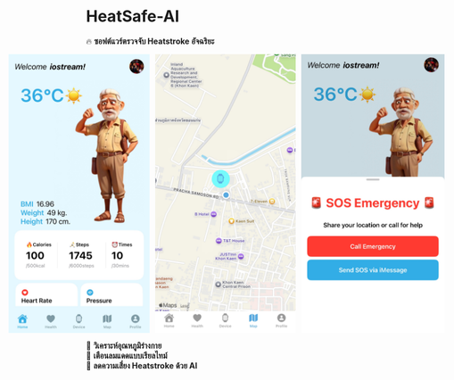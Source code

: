 # HeatSafe-AI

🔥 **ซอฟต์แวร์ตรวจจับ Heatstroke อัจฉริยะ**  


<div style="display: flex; justify-content: center; gap: 10px;">
    <img src="https://github.com/Kittipakorn/HeatSafe-AI/blob/main/HomePage.jpg" height="500">
    <img src="https://github.com/Kittipakorn/HeatSafe-AI/blob/main/MapPage.jpg" height="500">
    <img src="https://github.com/Kittipakorn/HeatSafe-AI/blob/main/EmergencyPage.jpg" height="500">
</div>


🔹 **วิเคราะห์อุณหภูมิร่างกาย**  
🔹 **เตือนลมแดดแบบเรียลไทม์**  
🔹 **ลดความเสี่ยง Heatstroke ด้วย AI**
